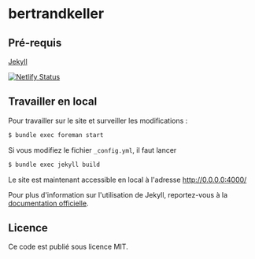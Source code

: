 # bertrandkeller

## Pré-requis
[Jekyll](http://jekyllrb.com/)

[![Netlify Status](https://api.netlify.com/api/v1/badges/e1ee5503-4991-4d93-a8c9-aa1ebb51a807/deploy-status)](https://app.netlify.com/sites/printer-snake-55560/deploys)

## Travailler en local

Pour travailler sur le site et surveiller les modifications :
```bash
$ bundle exec foreman start  
```

Si vous modifiez le fichier `_config.yml`, il faut lancer
```bash
$ bundle exec jekyll build
```
Le site est maintenant accessible en local à l'adresse http://0.0.0.0:4000/

Pour plus d'information sur l'utilisation de Jekyll, reportez-vous à la [documentation officielle](http://jekyllrb.com/docs/home/).


## Licence

Ce code est publié sous licence MIT.
